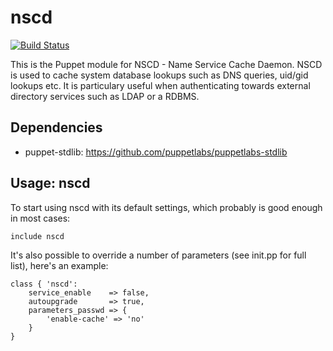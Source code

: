 # nscd
[![Build Status](https://travis-ci.org/jlyheden/puppet-nscd.png)](https://travis-ci.org/jlyheden/puppet-nscd)

This is the Puppet module for NSCD - Name Service Cache Daemon.
NSCD is used to cache system database lookups such as DNS queries,
uid/gid lookups etc. It is particulary useful when authenticating
towards external directory services such as LDAP or a RDBMS.

## Dependencies

* puppet-stdlib: https://github.com/puppetlabs/puppetlabs-stdlib

## Usage: nscd

To start using nscd with its default settings, which probably is
good enough in most cases:

	include nscd

It's also possible to override a number of parameters (see init.pp
for full list), here's an example:

	class { 'nscd':
		service_enable    => false,
		autoupgrade       => true,
		parameters_passwd => {
			'enable-cache' => 'no'
		}
	}

